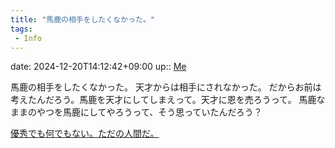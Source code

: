 ```yaml
---
title: "馬鹿の相手をしたくなかった。"
tags:
 - Info
---
```


date: 2024-12-20T14:12:42+09:00
up:: [Me](../Bar/Novel/Chaos/Me.md)

馬鹿の相手をしたくなかった。
天才からは相手にされなかった。
だからお前は考えたんだろう。馬鹿を天才にしてしまえって。天才に恩を売ろうって。
馬鹿なままのやつを馬鹿にしてやろうって、そう思っていたんだろう？

[優秀でも何でもない。ただの人間だ。](Info/優秀でも何でもない。ただの人間だ。.md)